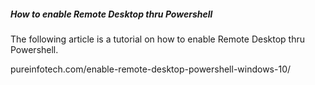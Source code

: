 ##### How to enable Remote Desktop thru Powershell


The following article is a tutorial on how to enable Remote Desktop thru Powershell. 

pureinfotech.com/enable-remote-desktop-powershell-windows-10/
